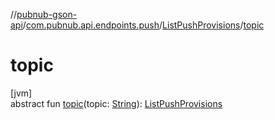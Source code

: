 //[pubnub-gson-api](../../../index.md)/[com.pubnub.api.endpoints.push](../index.md)/[ListPushProvisions](index.md)/[topic](topic.md)

# topic

[jvm]\
abstract fun [topic](topic.md)(topic: [String](https://docs.oracle.com/javase/8/docs/api/java/lang/String.html)): [ListPushProvisions](index.md)

